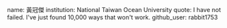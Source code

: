 name: 黃冠傑
institution: National Taiwan Ocean University
quote: I have not failed. I've just found 10,000 ways that won't work.
github_user: rabbit1753
